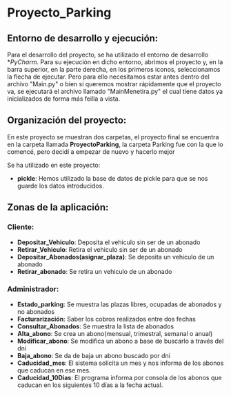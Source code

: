 # Proyecto_Parking
## Entorno de desarrollo y ejecución:

Para el desarrollo del proyecto, se ha utilizado el entorno de desarrollo **PyCharm*. Para su ejecución en dicho entorno, abrimos el proyecto y,
en la barra superior, en la parte derecha, en los primeros iconos, seleccionamos la flecha de ejecutar. Pero para ello necesitamos estar antes dentro del archivo "Main.py" o bien si queremos mostrar rápidamente que el proyecto va, se ejecutará el archivo llamado "MainMenetira.py" el cual tiene datos ya inicializados de forma más feilla a vista.

## Organización del proyecto:
En este proyecto se muestran dos carpetas, el proyecto final se encuentra en la carpeta llamada **ProyectoParking**, la carpeta Parking fue con la que lo comencé, pero decidí a empezar de nuevo y hacerlo mejor

Se ha utilizado en este proyecto:

- **pickle**: Hemos utilizado la base de datos de pickle para que se nos guarde los datos introducidos.

## Zonas de la aplicación:
### Cliente:
- **Depositar_Vehiculo**: Deposita el vehiculo sin ser de un abonado
- **Retirar_Vehiculo**: Retira el vehiculo sin ser de un abonado
- **Depositar_Abonados(asignar_plaza)**: Se deposita un vehiculo de un abonado
- **Retirar_abonado**: Se retira un vehiculo de un abonado

### Administrador:
- **Estado_parking**: Se muestra las plazas libres, ocupadas de abonados y no abonados
- **Facturarización**: Saber los cobros realizados entre dos fechas
- **Consultar_Abonados**: Se muestra la lista de abonados
- **Alta_abono**: Se crea un abono(mensual, trimestral, semanal o anual)
- **Modificar_abono**: Se modifica un abono a base de buscarlo a través del dni
- **Baja_abono**: Se da de baja un abono buscado por dni
- **Caducidad_mes**: El sistema solicita un mes y nos informa de los abonos que caducan en ese mes.
- **Caducidad_10Dias**: El programa informa por consola de los abonos que caducan en los siguientes 10 días a la fecha actual.

